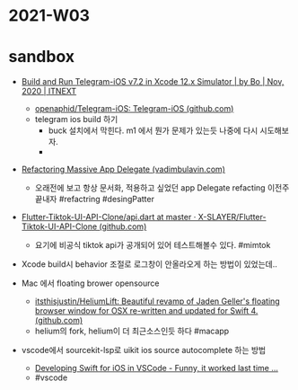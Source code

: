 # 2021-W03

# sandbox 
- [Build and Run Telegram-iOS v7.2 in Xcode 12.x Simulator | by Bo | Nov, 2020 | ITNEXT](https://itnext.io/build-and-run-telegram-ios-on-xcode-12-x-simulator-2aff89c25a9f)
	- [openaphid/Telegram-iOS: Telegram-iOS (github.com)](https://github.com/openaphid/Telegram-iOS)
	- telegram  ios build 하기 
		- buck 설치에서 막힌다. m1 에서 뭔가 문제가 있는듯 나중에 다시 시도해보자.
		-  
- [Refactoring Massive App Delegate (vadimbulavin.com)](https://www.vadimbulavin.com/refactoring-massive-app-delegate/)
	- 오래전에 보고 항상 문서화, 적용하고 싶었던 app Delegate refacting 이전주 끝내자 #refactring #desingPatter
- [Flutter-Tiktok-UI-API-Clone/api.dart at master · X-SLAYER/Flutter-Tiktok-UI-API-Clone (github.com)](https://github.com/X-SLAYER/Flutter-Tiktok-UI-API-Clone/blob/master/lib/config/api.dart)
	- 요기에 비공식 tiktok api가 공개되어 있어 테스트해볼수 있다. #mimtok 
- Xcode build시 behavior 조절로 로그창이 안올라오게 하는 방법이 있었는데.. 

- Mac 에서 floating brower opensource
	- [itsthisjustin/HeliumLift: Beautiful revamp of Jaden Geller's floating browser window for OSX re-written and updated for Swift 4. (github.com)](https://github.com/itsthisjustin/HeliumLift)
	- helium의 fork, helium이 더 최근소스인듯 하다 #macapp 
- vscode에서 sourcekit-lsp로 uikit ios source autocomplete 하는 방법
	- [Developing Swift for iOS in VSCode - Funny, it worked last time ...](https://funnyitworkedlasttime.dev/posts/2020-01-10-swift-vscode-sourcekit-lsp/)
	- #vscode 